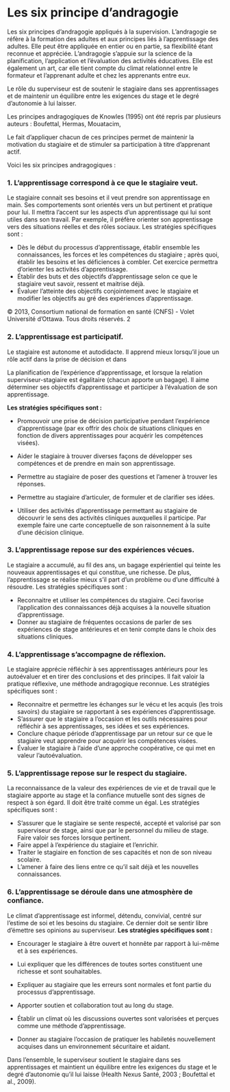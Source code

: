 # Les six principe d’andragogie

Les six principes d’andragogie appliqués à la supervision.
L’andragogie se réfère à la formation des adultes et aux principes liés à l’apprentissage des adultes.
 Elle peut être appliquée en entier ou en partie, sa flexibilité étant reconnue et appréciée.
 L’andragogie s’appuie sur la science de la planification, l’application et l’évaluation des activités éducatives.
 Elle est également un art, car elle tient compte du climat relationnel entre le formateur et l’apprenant adulte et chez les apprenants entre eux.

Le rôle du superviseur est de soutenir le stagiaire dans ses apprentissages et de maintenir un équilibre entre les exigences du stage et le degré d’autonomie à lui laisser.

Les principes andragogiques de Knowles (1995) ont été repris par plusieurs auteurs : Boufettal, Hermas, Mouatacim,

 Le fait d’appliquer chacun de ces principes permet de maintenir la motivation du stagiaire et de stimuler sa participation à titre d’apprenant actif.

Voici les six principes andragogiques :
### 1. L’apprentissage correspond à ce que le stagiaire veut.
Le stagiaire connait ses besoins et il veut prendre son apprentissage en main. Ses comportements sont orientés vers un but pertinent et pratique pour lui. Il mettra l’accent sur les aspects d’un apprentissage qui lui sont utiles dans son travail. Par exemple, il préfère orienter son apprentissage vers des situations réelles et des rôles sociaux.
Les stratégies spécifiques sont :
- Dès le début du processus d’apprentissage, établir ensemble les connaissances, les forces et les compétences du stagiaire ; après quoi, établir les besoins et les déficiences à combler. Cet exercice permettra d’orienter les activités d’apprentissage.
- Établir des buts et des objectifs d’apprentissage selon ce que le stagiaire veut savoir, ressent et maitrise déjà.
- Évaluer l’atteinte des objectifs conjointement avec le stagiaire et modifier les objectifs au gré des expériences d’apprentissage.

© 2013, Consortium national de formation en santé (CNFS) - Volet Université d’Ottawa. Tous droits réservés.
2

### 2. L’apprentissage est participatif.
Le stagiaire est autonome et autodidacte. Il apprend mieux lorsqu’il joue un rôle actif dans la prise de décision et dans

La planification de l’expérience d’apprentissage, et lorsque la relation superviseur-stagiaire est égalitaire (chacun apporte un bagage). Il aime déterminer ses objectifs d’apprentissage et participer à l’évaluation de son apprentissage.

**Les stratégies spécifiques sont :**
- Promouvoir une prise de décision participative pendant l’expérience d’apprentissage (par ex offrir des choix de situations cliniques en fonction de divers apprentissages pour acquérir les compétences visées).

- Aider le stagiaire à trouver diverses façons de développer ses compétences et de prendre en main son apprentissage.

- Permettre au stagiaire de poser des questions et l’amener à trouver les réponses.
- Permettre au stagiaire d’articuler, de formuler et de clarifier ses idées.

- Utiliser des activités d’apprentissage permettant au stagiaire de découvrir le sens des activités cliniques auxquelles il participe. Par exemple faire une carte conceptuelle de son raisonnement à la suite d’une décision clinique.

### 3. L’apprentissage repose sur des expériences vécues.
Le stagiaire a accumulé, au fil des ans, un bagage expérientiel qui teinte les nouveaux apprentissages et qui constitue, une richesse. De plus, l’apprentissage se réalise mieux s’il part d’un problème ou d’une difficulté à résoudre.
Les stratégies spécifiques sont :
- Reconnaitre et utiliser les compétences du stagiaire. Ceci favorise l’application des connaissances déjà acquises à la nouvelle situation d’apprentissage.
- Donner au stagiaire de fréquentes occasions de parler de ses expériences de stage antérieures et en tenir compte dans le choix des situations cliniques.
### 4. L’apprentissage s’accompagne de réflexion.
Le stagiaire apprécie réfléchir à ses apprentissages antérieurs pour les autoévaluer et en tirer des conclusions et des principes. Il fait valoir la pratique réflexive, une méthode andragogique reconnue.
Les stratégies spécifiques sont :
- Reconnaitre et permettre les échanges sur le vécu et les acquis (les trois savoirs) du stagiaire se rapportant à ses expériences d’apprentissage.
- S’assurer que le stagiaire a l’occasion et les outils nécessaires pour réfléchir à ses apprentissages, ses idées et ses expériences.
- Conclure chaque période d’apprentissage par un retour sur ce que le stagiaire veut apprendre pour acquérir les compétences visées.
- Évaluer le stagiaire à l’aide d’une approche coopérative, ce qui met en valeur l’autoévaluation.

### 5. L’apprentissage repose sur le respect du stagiaire.
La reconnaissance de la valeur des expériences de vie et de travail que le stagiaire apporte au stage et la confiance mutuelle sont des signes de respect à son égard. Il doit être traité comme un égal.
Les stratégies spécifiques sont :
- S’assurer que le stagiaire se sente respecté, accepté et valorisé par son superviseur de stage, ainsi que par le personnel du milieu de stage. Faire valoir ses forces lorsque pertinent.
- Faire appel à l’expérience du stagiaire et l’enrichir.
- Traiter le stagiaire en fonction de ses capacités et non de son niveau scolaire.
- L’amener à faire des liens entre ce qu’il sait déjà et les nouvelles connaissances.

### 6. L’apprentissage se déroule dans une atmosphère de confiance.
Le climat d’apprentissage est informel, détendu, convivial, centré sur l’estime de soi et les besoins du stagiaire. Ce dernier doit se sentir libre d’émettre ses opinions au superviseur.
**Les stratégies spécifiques sont :**
- Encourager le stagiaire à être ouvert et honnête par rapport à lui-même et à ses expériences.
- Lui expliquer que les différences de toutes sortes constituent une richesse et sont souhaitables.
- Expliquer au stagiaire que les erreurs sont normales et font partie du processus d’apprentissage.
- Apporter soutien et collaboration tout au long du stage.
- Établir un climat où les discussions ouvertes sont valorisées et perçues comme une méthode d’apprentissage.

- Donner au stagiaire l’occasion de pratiquer les habiletés nouvellement acquises dans un environnement sécuritaire et aidant.

Dans l’ensemble, le superviseur soutient le stagiaire dans ses apprentissages et maintient un équilibre entre les exigences du stage et le degré d’autonomie qu’il lui laisse (Health Nexus Santé, 2003 ; Boufettal et al., 2009).
<!--stackedit_data:
eyJoaXN0b3J5IjpbLTEzNTE3OTk3NzEsLTkwNzY1ODcwNSwxOT
E2MDE0NTkwLC05MDc2NTg3MDUsMTkxNjAxNDU5MF19
-->